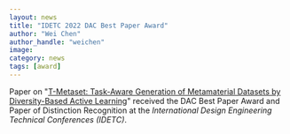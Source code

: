 ```yaml
---
layout: news
title: "IDETC 2022 DAC Best Paper Award"
author: "Wei Chen"
author_handle: "weichen"
image: 
category: news
tags: [award]
---
```


Paper on "[T-Metaset: Task-Aware Generation of Metamaterial Datasets by Diversity-Based Active Learning](https://arxiv.org/pdf/2202.10565.pdf)" received the DAC Best Paper Award and Paper of Distinction Recognition at the _International Design Engineering Technical Conferences (IDETC)_. 
